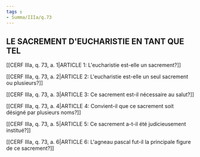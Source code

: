 ```yaml
---
tags : 
- Summa/IIIa/q.73
---
```


## LE SACREMENT D'EUCHARISTIE EN TANT QUE TEL

[[CERF IIIa, q. 73, a. 1|ARTICLE 1: L'eucharistie est-elle un sacrement?]]

[[CERF IIIa, q. 73, a. 2|ARTICLE 2: L'eucharistie est-elle un seul sacrement ou plusieurs?]]

[[CERF IIIa, q. 73, a. 3|ARTICLE 3: Ce sacrement est-il nécessaire au salut?]]

[[CERF IIIa, q. 73, a. 4|ARTICLE 4: Convient-il que ce sacrement soit désigné par plusieurs noms?]]

[[CERF IIIa, q. 73, a. 5|ARTICLE 5: Ce sacrement a-t-il été judicieusement institué?]]

[[CERF IIIa, q. 73, a. 6|ARTICLE 6: L'agneau pascal fut-il la principale figure de ce sacrement?]]

